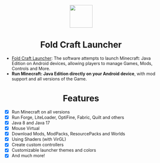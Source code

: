 <div align="center">
    <img width="75" src="/FCL/src/main/res/drawable/img_app.png"></img>
</div>

<h1 align="center">Fold Craft Launcher</h1>

- [Fold Craft Launcher](https://fcl-team.github.io/): The software attempts to launch Minecraft: Java Edition on Android devices, allowing players to manage Games, Mods, Controls and More.
- **Run Minecraft: Java Edition directly on your Android device**, with mod support and all versions of the Game.

<h1 align="center">Features</h1>

- [x] Run Minecraft on all versions
- [x] Run Forge, LiteLoader, OptiFine, Fabric, Quilt and others
- [x] Java 8 and Java 17
- [x] Mouse Virtual
- [x] Download Mods, ModPacks, ResourcePacks and Worlds
- [x] Using Shaders (with VirGL)
- [x] Create custom controllers
- [x] Customizable launcher themes and colors
- [x] And much more!
